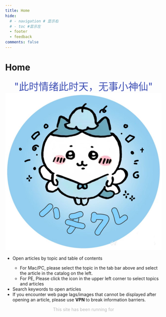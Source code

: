 ```yaml
---
title: Home
hide:
  # - navigation # 显示右
  # - toc #显示左
  - footer
  - feedback
comments: false
---
```

# Home

<center><font color= "#4051b5" size="6" class="ml3">
"此时情绪此时天，无事小神仙"
</font></center>
<!--  “循此苦旅 以达星辰”
<script src="https://cdnjs.cloudflare.com/ajax/libs/animejs/2.0.2/anime.min.js"></script>
 -->

<div class="red-box">
  <img src="images/01.JPG" class="flying-image" alt="Flying image">
</div>


<div id="rcorners2" >
  <div id="rcorners1">
    <body>
      <font color="#4351AF">
        <p class="p1"></p>
<script defer>
    function format(newDate) {
        var day = newDate.getDay();
        var y = newDate.getFullYear();
        var m =
            newDate.getMonth() + 1 < 10
                ? "0" + (newDate.getMonth() + 1)
                : newDate.getMonth() + 1;
        var d =
            newDate.getDate() < 10 ? "0" + newDate.getDate() : newDate.getDate();
        var h =
            newDate.getHours() < 10 ? "0" + newDate.getHours() : newDate.getHours();
        var min =
            newDate.getMinutes() < 10
                ? "0" + newDate.getMinutes()
                : newDate.getMinutes();
        var s =
            newDate.getSeconds() < 10
                ? "0" + newDate.getSeconds()
                : newDate.getSeconds();
        var dict = {
            1: "Monday",
            2: "Tuesday",
            3: "Wednesday",
            4: "Thursday",
            5: "Friday",
            6: "Saturday",
            0: "Sunday",
        };
        //var week=["日","一","二","三","四","五","六"]
        return (
            y +
            "/" +
            m +
            "/" +
            d +
            "  " +
            dict[day]
            +
            "   "
            +
            h +
            ":" +
            min +
            ":" +
            s
        );
    }
    var timerId = setInterval(function () {
        var newDate = new Date();
        var p1 = document.querySelector(".p1");
        if (p1) {
            p1.textContent = format(newDate);
        }
    }, 1000);
</script>
      </font>
    </body>
  </div>
  <ul>
    <li>Open articles by topic and table of contents</li>
    <ul>
      <li>For Mac/PC, please select the topic in the tab bar above and select the article in the catalog on the left.</li>
      <li>For PE, Please click the icon in the upper left corner to select topics and articles</li>
    </ul>
    <li>Search keywords to open articles</li>
    <li>
      If you encounter web page lags/images that cannot be displayed after opening an article, please use <strong> VPN </strong> to break information barriers.
    </li>
  </ul>
</div>

<body>
    <font color="#B9B9B9">
    <p style="text-align: center; ">
            <span>This site has been running for</span>
            <span id='box1'></span>
</p>
  <div id="box1"></div>
  <script>
    function timingTime(){
      let start = '2024-04-20 00:00:00'
      let startTime = new Date(start).getTime()
      let currentTime = new Date().getTime()
      let difference = currentTime - startTime
      let m =  Math.floor(difference / (1000))
      let mm = m % 60  // 秒
      let f = Math.floor(m / 60)
      let ff = f % 60 // 分钟
      let s = Math.floor(f/ 60) // 小时
      let ss = s % 24
      let day = Math.floor(s  / 24 ) // 天数
      return day + "days " + ss + "h " + ff + "min " + mm +'s'
    }
    setInterval(()=>{
      document.getElementById('box1').innerHTML = timingTime()
    },1000)
  </script>
  </font>
</body>


<!-- /***
 *      ┌─┐       ┌─┐
 *   ┌──┘ ┴───────┘ ┴──┐
 *   │                 │
 *   │       ───       │
 *   │   >        <    │
 *   │                 │
 *   │   ...  ⌒  ...   │
 *   │                 │
 *   └───┐         ┌───┘
 *       │         │
 *       │         │
 *       │         │
 *       │         └──────────────┐
 *       │                        │
 *       │                        ├─┐
 *       │                        ┌─┘
 *       │                        │
 *       └─┐  ┐  ┌───────┬──┐  ┌──┘
 *         │ ─┤ ─┤       │ ─┤ ─┤
 *         └──┴──┘       └──┴──┘
 *                神兽保佑
 *               代码无BUG!
 */ -->

<!--
____    __    ____  ______   ______   ____    __    ____  __  .__   __.
\   \  /  \  /   / /      | /  __  \  \   \  /  \  /   / |  | |  \ |  |
 \   \/    \/   / |  ,----'|  |  |  |  \   \/    \/   /  |  | |   \|  |
  \            /  |  |     |  |  |  |   \            /   |  | |  . `  |
   \    /\    /   |  `----.|  `--'  |    \    /\    /    |  | |  |\   |
    \__/  \__/     \______| \______/      \__/  \__/     |__| |__| \__|

-->
